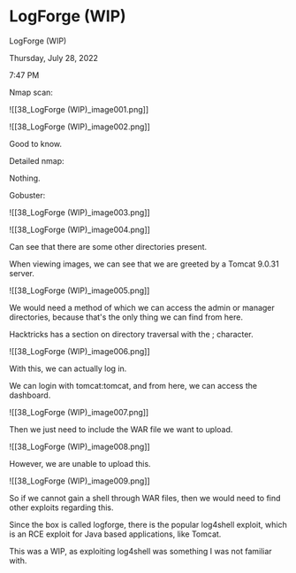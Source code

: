 # LogForge (WIP)

LogForge (WIP)

Thursday, July 28, 2022

7:47 PM

Nmap scan:

!\[\[38\_LogForge (WIP)\_image001.png]]

&#x20;

!\[\[38\_LogForge (WIP)\_image002.png]]

&#x20;

Good to know.

Detailed nmap:

Nothing.

&#x20;

Gobuster:

!\[\[38\_LogForge (WIP)\_image003.png]]

&#x20;

!\[\[38\_LogForge (WIP)\_image004.png]]

&#x20;

Can see that there are some other directories present.

When viewing images, we can see that we are greeted by a Tomcat 9.0.31 server.

!\[\[38\_LogForge (WIP)\_image005.png]]

&#x20;

We would need a method of which we can access the admin or manager directories, because that's the only thing we can find from here.

Hacktricks has a section on directory traversal with the ; character.

!\[\[38\_LogForge (WIP)\_image006.png]]

&#x20;

With this, we can actually log in.

We can login with tomcat:tomcat, and from here, we can access the dashboard.

!\[\[38\_LogForge (WIP)\_image007.png]]

&#x20;

Then we just need to include the WAR file we want to upload.

!\[\[38\_LogForge (WIP)\_image008.png]]

&#x20;

However, we are unable to upload this.

!\[\[38\_LogForge (WIP)\_image009.png]]

&#x20;

So if we cannot gain a shell through WAR files, then we would need to find other exploits regarding this.

Since the box is called logforge, there is the popular log4shell exploit, which is an RCE exploit for Java based applications, like Tomcat.

This was a WIP, as exploiting log4shell was something I was not familiar with.

&#x20;

&#x20;
